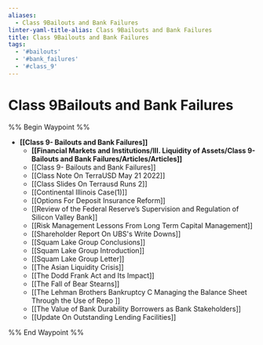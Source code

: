 ```yaml
---
aliases:
  - Class 9Bailouts and Bank Failures
linter-yaml-title-alias: Class 9Bailouts and Bank Failures
title: Class 9Bailouts and Bank Failures
tags:
  - '#bailouts'
  - '#bank_failures'
  - '#class_9'
---
```

# Class 9Bailouts and Bank Failures

%% Begin Waypoint %%
- **[[Class 9- Bailouts and Bank Failures]]**
	- **[[Financial Markets and Institutions/III. Liquidity of Assets/Class 9- Bailouts and Bank Failures/Articles/Articles]]**
	- [[Class 9- Bailouts and Bank Failures]]
	- [[Class Note On TerraUSD May 21 2022]]
	- [[Class Slides On Terrausd Runs 2]]
	- [[Continental Illinois Case(1)]]
	- [[Options For Deposit Insurance Reform]]
	- [[Review of the Federal Reserve’s Supervision and Regulation of Silicon Valley Bank]]
	- [[Risk Management Lessons From Long Term Capital Management]]
	- [[Shareholder Report On UBS's Write Downs]]
	- [[Squam Lake Group Conclusions]]
	- [[Squam Lake Group Introduction]]
	- [[Squam Lake Group Letter]]
	- [[The Asian Liquidity Crisis]]
	- [[The Dodd Frank Act and Its Impact]]
	- [[The Fall of Bear Stearns]]
	- [[The Lehman Brothers Bankruptcy C Managing the Balance Sheet Through the Use of Repo ]]
	- [[The Value of Bank Durability Borrowers as Bank Stakeholders]]
	- [[Update On Outstanding Lending Facilities]]

%% End Waypoint %%